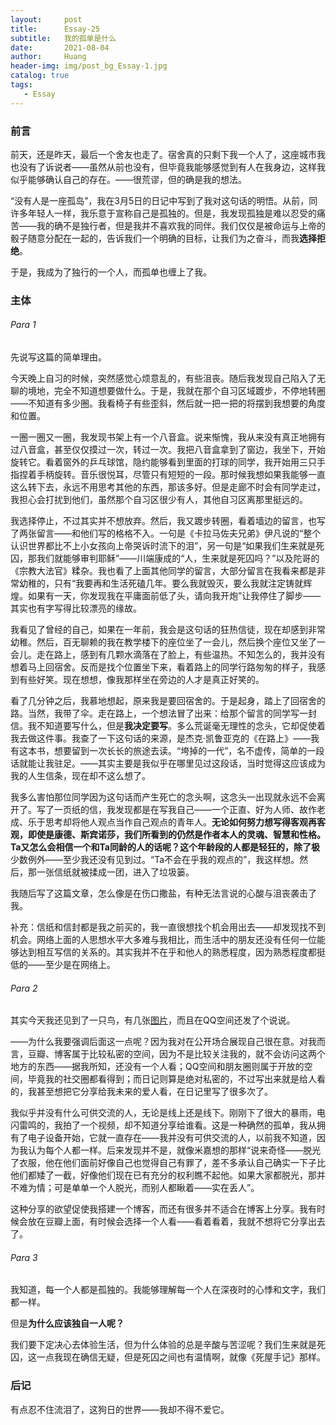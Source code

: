 ```yaml
---
layout:     post
title:      Essay-25
subtitle:   我的孤单是什么
date:       2021-08-04
author:     Huang
header-img: img/post_bg_Essay-1.jpg
catalog: true
tags:
   - Essay
---
```


### 前言

前天，还是昨天，最后一个舍友也走了。宿舍真的只剩下我一个人了，这座城市我也没有了诉说者——虽然从前也没有，但毕竟我能够感觉到有人在我身边，这样我似乎能够确认自己的存在。——很荒谬，但的确是我的想法。

“没有人是一座孤岛”，我在3月5日的日记中写到了我对这句话的明悟。从前，同许多年轻人一样，我乐意于宣称自己是孤独的。但是，我发现孤独是难以忍受的痛苦——我的确不是独行者，但是我并不喜欢我的同伴。我们仅仅是被命运与上帝的骰子随意分配在一起的，告诉我们一个明确的目标，让我们为之奋斗，而我**选择拒绝**。

于是，我成为了独行的一个人，而孤单也缠上了我。

### 主体

###### Para 1

先说写这篇的简单理由。

今天晚上自习的时候，突然感觉心烦意乱的，有些沮丧。随后我发现自己陷入了无聊的境地，完全不知道想要做什么。于是，我就在那个自习区域踱步，不停地转圈——不知道有多少圈。我看椅子有些歪斜，然后就一把一把的将摆到我想要的角度和位置。

一圈一圈又一圈，我发现书架上有一个八音盒。说来惭愧，我从来没有真正地拥有过八音盒，甚至仅仅摸过一次，转过一次。我把八音盒拿到了窗边，我坐下，开始旋转它。看着窗外的乒乓球馆，隐约能够看到里面的打球的同学，我开始用三只手指捏着手柄旋转。音乐很悦耳，尽管只有短短的一段。那时候我想如果我能够一直这么转下去，永远不用思考其他的东西，那该多好。但是走廊不时会有同学走过，我担心会打扰到他们，虽然那个自习区很少有人，其他自习区离那里挺远的。

我选择停止，不过其实并不想放弃。然后，我又踱步转圈，看着墙边的留言，也写了两张留言——和他们写的格格不入。一句是《卡拉马佐夫兄弟》伊凡说的“整个认识世界都比不上小女孩向上帝哭诉时流下的泪”，另一句是“如果我们生来就是死囚，那我们就能够审判耶稣”——川端康成的“人，生来就是死囚吗？”以及陀哥的《宗教大法官》糅杂。我也看了上面其他同学的留言，大部分留言在我看来都是非常幼稚的，只有“我要再和生活死磕几年。要么我就毁灭，要么我就注定铸就辉煌。如果有一天，你发现我在平庸面前低了头，请向我开炮”让我停住了脚步——其实也有字写得比较漂亮的缘故。

我看见了曾经的自己，如果在一年前，我会是这句话的狂热信徒，现在却感到非常幼稚。然后，百无聊赖的我在教学楼下的座位坐了一会儿，然后换个座位又坐了一会儿。走在路上，感到有几颗水滴落在了脸上，有些温热。不知怎么的，我并没有想着马上回宿舍。反而是找个位置坐下来，看着路上的同学行路匆匆的样子，我感到有些好笑。现在想想，像我那样坐在旁边的人才是真正好笑的。

看了几分钟之后，我慕地想起，原来我是要回宿舍的。于是起身，踏上了回宿舍的路。当然，我带了伞。走在路上，一个想法冒了出来：给那个留言的同学写一封信。我不知道要写什么，但是**我决定要写**。多么荒诞毫无理性的念头，它却促使着我去做这件事。我查了一下这句话的来源，是杰克·凯鲁亚克的《在路上》——我有这本书，想要留到一次长长的旅途去读。“垮掉的一代”，名不虚传，简单的一段话就能让我驻足。——其实主要是我似乎在哪里见过这段话，当时觉得这应该成为我的人生信条，现在却不这么想了。

我多么害怕那位同学因为这句话而产生死亡的念头啊，这念头一出现就永远不会离开了。写了一页纸的信，我发现都是在写我自己——一个正直、好为人师、故作老成、乐于思考却将他人观点当作自己观点的青年人。**无论如何努力想写得客观再客观，即使是康德、斯宾诺莎，我们所看到的仍然是作者本人的灵魂、智慧和性格。**Ta又怎么会相信一个和Ta同龄的人的话呢？这个年龄段的人都是轻狂的，除了**极**少数例外——至少我还没有见到过。“Ta不会在乎我的观点的”，我这样想。然后，那一张信纸就被揉成一团，进入了垃圾篓。

我随后写了这篇文章，怎么像是在伤口撒盐，有种无法言说的心酸与沮丧袭击了我。

补充：信纸和信封都是我之前买的，我一直很想找个机会用出去——却发现找不到机会。网络上面的人思想水平大多难与我相比，而生活中的朋友还没有任何一位能够达到相互写信的关系的。其实我并不在乎和他人的熟悉程度，因为熟悉程度都挺低的——至少是在网络上。

###### Para 2

其实今天我还见到了一只鸟，有几张[图片](https://www.douban.com/people/huang-feiyu/status/3538350276/)，而且在QQ空间还发了个说说。

——为什么我要强调后面这一点呢？因为我对在公开场合展现自己很在意。对我而言，豆瓣、博客属于比较私密的空间，因为不是比较关注我的，就不会访问这两个地方的东西——据我所知，还没有一个人看；QQ空间和朋友圈则属于开放的空间，毕竟我的社交圈都看得到；而日记则算是绝对私密的，不过写出来就是给人看的，我甚至想把它分享给我未来的爱人看，在日记里写了很多次了。

我似乎并没有什么可供交流的人，无论是线上还是线下。刚刚下了很大的暴雨，电闪雷鸣的，我拍了一个视频，却不知道分享给谁看。这是一种确然的孤单，我从拥有了电子设备开始，它就一直存在——我并没有可供交流的人，以前我不知道，因为我认为每个人都一样。后来发现并不是，就像米嘉想的那样“说来奇怪——脱光了衣服，他在他们面前好像自己也觉得自己有罪了，差不多承认自己确实一下子比他们都矮了一截，好像他们现在已有充分的权利瞧不起他。如果大家都脱光，那并不难为情；可是单单一个人脱光，而别人都瞅着——实在丢人”。

这种分享的欲望促使我搭建一个博客，而还有很多并不适合在博客上分享。我有时候会放在豆瓣上面，有时候会选择一个人看——看着看着，我就不想将它分享出去了。

###### Para 3

我知道，每一个人都是孤独的。我能够理解每一个人在深夜时的心悸和文字，我们都一样。

但是**为什么应该独自一人呢？**

我们要下定决心去体验生活，但为什么体验的总是辛酸与苦涩呢？我们生来就是死囚，这一点我现在确信无疑，但是死囚之间也有温情啊，就像《死屋手记》那样。

### 后记

有点忍不住流泪了，这狗日的世界——我却不得不爱它。
